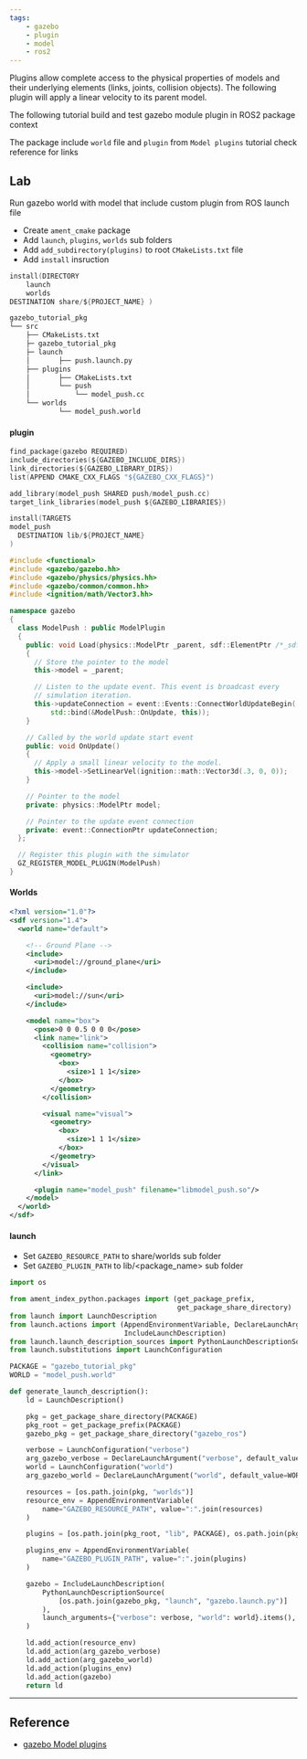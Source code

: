 ```yaml
---
tags:
    - gazebo
    - plugin
    - model
    - ros2
---
```


Plugins allow complete access to the physical properties of models and their underlying elements (links, joints, collision objects). The following plugin will apply a linear velocity to its parent model.

The following tutorial build and test gazebo module plugin in ROS2 package context

The package include `world` file and `plugin` from `Model plugins` tutorial check reference for links

## Lab
Run gazebo world with model that include custom plugin from ROS launch file

- Create `ament_cmake` package
- Add `launch`,  `plugins`, `worlds` sub folders
- Add `add_subdirectory(plugins)` to root `CMakeLists.txt` file
- Add `install` insruction

```c title="install launch and worlds folder"
install(DIRECTORY 
    launch
    worlds
DESTINATION share/${PROJECT_NAME} )
```


```bash title="project structure"
gazebo_tutorial_pkg
└── src
    ├── CMakeLists.txt
    ├─ gazebo_tutorial_pkg
    ├─ launch
    │       ├── push.launch.py
    ├── plugins
    │       ├── CMakeLists.txt
    │       └── push
    │           └── model_push.cc
    └── worlds
            └── model_push.world
```

#### plugin

```c title="plugin/CMakeLists.txt"
find_package(gazebo REQUIRED)
include_directories(${GAZEBO_INCLUDE_DIRS})
link_directories(${GAZEBO_LIBRARY_DIRS})
list(APPEND CMAKE_CXX_FLAGS "${GAZEBO_CXX_FLAGS}")

add_library(model_push SHARED push/model_push.cc)
target_link_libraries(model_push ${GAZEBO_LIBRARIES})

install(TARGETS
model_push
  DESTINATION lib/${PROJECT_NAME}
)
```

```cpp title="plugin/push/model_push.cc"
#include <functional>
#include <gazebo/gazebo.hh>
#include <gazebo/physics/physics.hh>
#include <gazebo/common/common.hh>
#include <ignition/math/Vector3.hh>

namespace gazebo
{
  class ModelPush : public ModelPlugin
  {
    public: void Load(physics::ModelPtr _parent, sdf::ElementPtr /*_sdf*/)
    {
      // Store the pointer to the model
      this->model = _parent;

      // Listen to the update event. This event is broadcast every
      // simulation iteration.
      this->updateConnection = event::Events::ConnectWorldUpdateBegin(
          std::bind(&ModelPush::OnUpdate, this));
    }

    // Called by the world update start event
    public: void OnUpdate()
    {
      // Apply a small linear velocity to the model.
      this->model->SetLinearVel(ignition::math::Vector3d(.3, 0, 0));
    }

    // Pointer to the model
    private: physics::ModelPtr model;

    // Pointer to the update event connection
    private: event::ConnectionPtr updateConnection;
  };

  // Register this plugin with the simulator
  GZ_REGISTER_MODEL_PLUGIN(ModelPush)
}
```

#### Worlds

```xml title="model_push.world"
<?xml version="1.0"?> 
<sdf version="1.4">
  <world name="default">

    <!-- Ground Plane -->
    <include>
      <uri>model://ground_plane</uri>
    </include>

    <include>
      <uri>model://sun</uri>
    </include>

    <model name="box">
      <pose>0 0 0.5 0 0 0</pose>
      <link name="link">
        <collision name="collision">
          <geometry>
            <box>
              <size>1 1 1</size>
            </box>
          </geometry>
        </collision>

        <visual name="visual">
          <geometry>
            <box>
              <size>1 1 1</size>
            </box>
          </geometry>
        </visual>
      </link>

      <plugin name="model_push" filename="libmodel_push.so"/>
    </model>        
  </world>
</sdf>
```

#### launch 

- Set `GAZEBO_RESOURCE_PATH` to share/worlds sub folder
- Set `GAZEBO_PLUGIN_PATH` to lib/<package_name> sub folder


```python title="push.launch.py"
import os

from ament_index_python.packages import (get_package_prefix,
                                         get_package_share_directory)
from launch import LaunchDescription
from launch.actions import (AppendEnvironmentVariable, DeclareLaunchArgument,
                            IncludeLaunchDescription)
from launch.launch_description_sources import PythonLaunchDescriptionSource
from launch.substitutions import LaunchConfiguration

PACKAGE = "gazebo_tutorial_pkg"
WORLD = "model_push.world"

def generate_launch_description():
    ld = LaunchDescription()

    pkg = get_package_share_directory(PACKAGE)
    pkg_root = get_package_prefix(PACKAGE)
    gazebo_pkg = get_package_share_directory("gazebo_ros")

    verbose = LaunchConfiguration("verbose")
    arg_gazebo_verbose = DeclareLaunchArgument("verbose", default_value="true")
    world = LaunchConfiguration("world")
    arg_gazebo_world = DeclareLaunchArgument("world", default_value=WORLD)

    resources = [os.path.join(pkg, "worlds")]
    resource_env = AppendEnvironmentVariable(
        name="GAZEBO_RESOURCE_PATH", value=":".join(resources)
    )

    plugins = [os.path.join(pkg_root, "lib", PACKAGE), os.path.join(pkg, "plugins")]

    plugins_env = AppendEnvironmentVariable(
        name="GAZEBO_PLUGIN_PATH", value=":".join(plugins)
    )

    gazebo = IncludeLaunchDescription(
        PythonLaunchDescriptionSource(
            [os.path.join(gazebo_pkg, "launch", "gazebo.launch.py")]
        ),
        launch_arguments={"verbose": verbose, "world": world}.items(),
    )

    ld.add_action(resource_env)
    ld.add_action(arg_gazebo_verbose)
    ld.add_action(arg_gazebo_world)
    ld.add_action(plugins_env)
    ld.add_action(gazebo)
    return ld

```

---

## Reference
- [gazebo Model plugins](https://classic.gazebosim.org/tutorials?tut=plugins_model)
